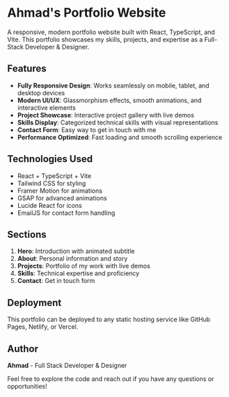 # Ahmad's Portfolio Website

A responsive, modern portfolio website built with React, TypeScript, and Vite. This portfolio showcases my skills, projects, and expertise as a Full-Stack Developer & Designer.

## Features

- **Fully Responsive Design**: Works seamlessly on mobile, tablet, and desktop devices
- **Modern UI/UX**: Glassmorphism effects, smooth animations, and interactive elements
- **Project Showcase**: Interactive project gallery with live demos
- **Skills Display**: Categorized technical skills with visual representations
- **Contact Form**: Easy way to get in touch with me
- **Performance Optimized**: Fast loading and smooth scrolling experience

## Technologies Used

- React + TypeScript + Vite
- Tailwind CSS for styling
- Framer Motion for animations
- GSAP for advanced animations
- Lucide React for icons
- EmailJS for contact form handling

## Sections

1. **Hero**: Introduction with animated subtitle
2. **About**: Personal information and story
3. **Projects**: Portfolio of my work with live demos
4. **Skills**: Technical expertise and proficiency
5. **Contact**: Get in touch form

## Deployment

This portfolio can be deployed to any static hosting service like GitHub Pages, Netlify, or Vercel.

## Author

**Ahmad** - Full Stack Developer & Designer

Feel free to explore the code and reach out if you have any questions or opportunities!